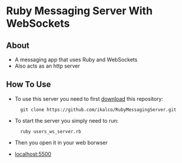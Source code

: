 Ruby Messaging Server With WebSockets
===================================

About
------------
- A messaging app that uses Ruby and WebSockets
- Also acts as an http server

How To Use
------------
- To use this server you need to first [download](https://github.com/ikalco/RubyMessagingServer/archive/refs/heads/main.zip) this repository:

		git clone https://github.com/ikalco/RubyMessagingServer.git

- To start the server you simply need to run:

		ruby users_ws_server.rb
		
- Then you open it in your web borwser
- [localhost:5500](http://localhost:5500)
